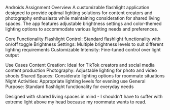 Androids Assignment Overview A customizable flashlight application designed to provide optimal lighting solutions for content creators and photography enthusiasts while maintaining consideration for shared living spaces. The app features adjustable brightness settings and color-themed lighting options to accommodate various lighting needs and preferences.

Core Functionality Flashlight Control: Standard flashlight functionality with on/off toggle Brightness Settings: Multiple brightness levels to suit different lighting requirements Customizable Intensity: Fine-tuned control over light output

Use Cases Content Creation: Ideal for TikTok creators and social media content production Photography: Adjustable lighting for photo and video shoots Shared Spaces: Considerate lighting options for roommate situations Night Activities: Appropriate lighting levels for evening use General Purpose: Standard flashlight functionality for everyday needs

Designed with shared living spaces in mind - I shouldn't have to suffer with extreme light above my head because my roommate wants to read.